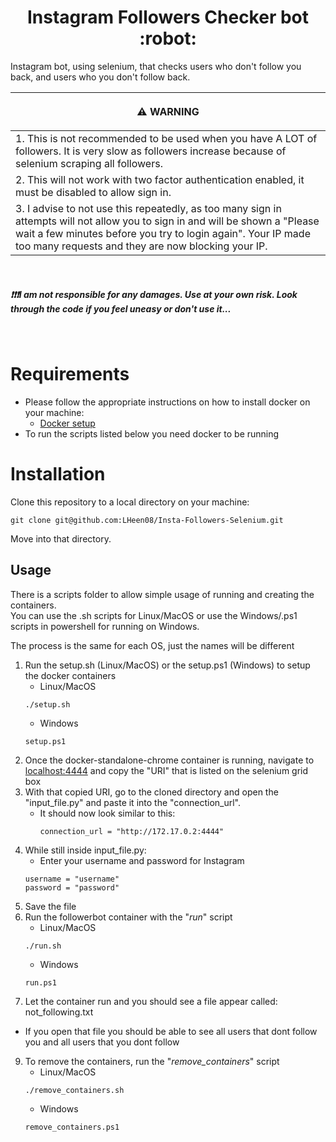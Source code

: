 <h1 align="center">
Instagram Followers Checker bot :robot:
</h1>

Instagram bot, using selenium, that checks users who don't follow you back, and users who you don't follow back.

|<p align="center"> :warning: WARNING          </p>|
|:---------------------------|
|1. This is not recommended to be used when you have A LOT of followers. It is very slow as followers increase because of selenium scraping all followers.|
|2. This will not work with two factor authentication enabled, it must be disabled to allow sign in.|
|3. I advise to not use this repeatedly, as too many sign in attempts will not allow you to sign in and will be shown a "Please wait a few minutes before you try to login again". Your IP made too many requests and they are now blocking your IP.|
<br />

##### :exclamation::exclamation::exclamation:I am not responsible for any damages. Use at your own risk. Look through the code if you feel uneasy or don't use it...
<br />


# Requirements
- Please follow the appropriate instructions on how to install docker on your machine: 
  - [Docker setup](https://docs.docker.com/get-docker/)
- To run the scripts listed below you need docker to be running
  
# Installation
Clone this repository to a local directory on your machine:
```
git clone git@github.com:LHeen08/Insta-Followers-Selenium.git
```
Move into that directory.
<br />

## Usage
There is a scripts folder to allow simple usage of running and creating the containers.
<br />
You can use the .sh scripts for Linux/MacOS or use the Windows/.ps1 scripts in powershell for running on Windows.

The process is the same for each OS, just the names will be different
1. Run the setup.sh (Linux/MacOS) or the setup.ps1 (Windows) to setup the docker containers
    - Linux/MacOS
    ```
    ./setup.sh
    ```
    - Windows
    ```
    setup.ps1
    ```
3. Once the docker-standalone-chrome container is running, navigate to [localhost:4444](http://localhost:4444) and copy the "URI" that is listed on the selenium grid box
4. With that copied URI, go to the cloned directory and open the "input_file.py" and paste it into the "connection_url".
   - It should now look similar to this:
     ```
     connection_url = "http://172.17.0.2:4444"
     ```
5. While still inside input_file.py: 
    - Enter your username and password for Instagram
    ```
    username = "username"
    password = "password"
    ```
6. Save the file
7. Run the followerbot container with the "*run*" script
    - Linux/MacOS
    ```
    ./run.sh
    ```
    - Windows
    ```
    run.ps1
    ```
8. Let the container run and you should see a file appear called: not_following.txt
  - If you open that file you should be able to see all users that dont follow you and all users that you dont follow
9. To remove the containers, run the "*remove_containers*" script
    - Linux/MacOS
    ```
    ./remove_containers.sh
    ```
    - Windows
    ```
    remove_containers.ps1
    ```
